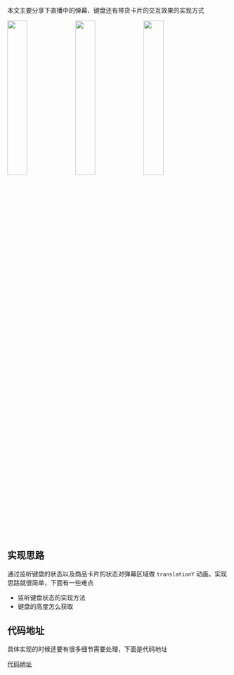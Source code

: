 

本文主要分享下直播中的弹幕、键盘还有带货卡片的交互效果的实现方式

<img src="https://p3-juejin.byteimg.com/tos-cn-i-k3u1fbpfcp/3532509c9b7a488abaf6f2faf623983c~tplv-k3u1fbpfcp-watermark.image" width="30%" height="30%"> <img src="https://p1-juejin.byteimg.com/tos-cn-i-k3u1fbpfcp/254946a7d2884eebabfee82c37b72bda~tplv-k3u1fbpfcp-watermark.image" width="30%" height="30%"> <img src="https://p6-juejin.byteimg.com/tos-cn-i-k3u1fbpfcp/339ee6a72c4045f0b22fcdea6b04ec10~tplv-k3u1fbpfcp-watermark.image" width="30%" height="30%">


## 实现思路
通过监听键盘的状态以及商品卡片的状态对弹幕区域做 `translationY` 动画。实现思路就很简单，下面有一些难点
- 监听键盘状态的实现方法
- 键盘的高度怎么获取



## 代码地址
具体实现的时候还要有很多细节需要处理，下面是代码地址 

[代码地址]("代码地址")
